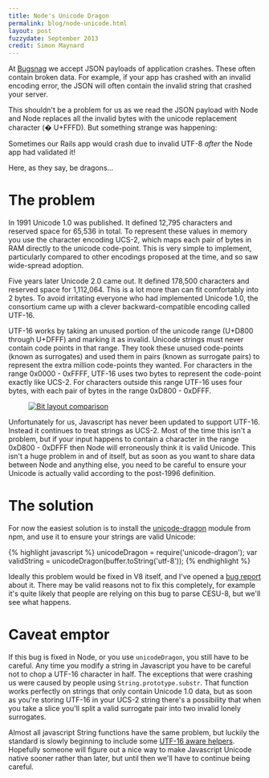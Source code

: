 ```yaml
---
title: Node's Unicode Dragon
permalink: blog/node-unicode.html
layout: post
fuzzydate: September 2013
credit: Simon Maynard
---
```


At [Bugsnag](https://bugsnag.com/) we accept JSON payloads of application
crashes. These often contain broken data. For example, if your app has crashed
with an invalid encoding error, the JSON will often contain the invalid string
that crashed your server.

This shouldn't be a problem for us as we read the JSON payload with Node and
Node replaces all the invalid bytes with the unicode replacement character (�
U+FFFD). But something strange was happening:

Sometimes our Rails app would crash due to invalid UTF-8 *after* the Node app
had validated it!

Here, as they say, be dragons...

The problem
===========

In 1991 Unicode 1.0 was published. It defined 12,795 characters and reserved
space for 65,536 in total. To represent these values in memory you use the
character encoding UCS-2, which maps each pair of bytes in RAM directly to the
unicode code-point. This is very simple to implement, particularly compared to
other encodings proposed at the time, and so saw wide-spread adoption.

Five years later Unicode 2.0 came out. It defined 178,500 characters and
reserved space for 1,112,064. This is a lot more than can fit comfortably into
2 bytes. To avoid irritating everyone who had implemented Unicode 1.0, the
consortium came up with a clever backward-compatible encoding called UTF-16.

UTF-16 works by taking an unused portion of the unicode range (U+D800 through
U+DFFF) and marking it as invalid. Unicode strings must never contain code
points in that range. They took these unused code-points (known as surrogates)
and used them in pairs (known as surrogate pairs) to represent the extra
million code-points they wanted. For characters in the range 0x0000 - 0xFFFF,
UTF-16 uses two bytes to represent the code-point exactly like UCS-2. For
characters outside this range UTF-16 uses four bytes, with each pair of bytes
in the range 0xD800 - 0xDFFF.

<figure class="image">
  <a href="../images/unicode.png" title="Bit layout comparison"><img src="../images/unicode.png" alt="Bit layout comparison"/></a>
</figure>

Unfortunately for us, Javascript has never been updated to support UTF-16.
Instead it continues to treat strings as UCS-2. Most of the time this isn't a
problem, but if your input happens to contain a character in the range 0xD800 -
0xDFFF then Node will erroneously think it is valid Unicode. This isn't a huge
problem in and of itself, but as soon as you want to share data between Node
and anything else, you need to be careful to ensure your Unicode is actually
valid according to the post-1996 definition.

The solution
============

For now the easiest solution is to install the
[unicode-dragon](https://npmjs.org/package/unicode-dragon) module from npm, and
use it to ensure your strings are valid Unicode:

{% highlight javascript %}
unicodeDragon = require('unicode-dragon');
var validString = unicodeDragon(buffer.toString('utf-8'));
{% endhighlight %}

Ideally this problem would be fixed in V8 itself, and I've opened a [bug
report](https://code.google.com/p/v8/issues/detail?id=2875) about it. There may
be valid reasons not to fix this completely, for example it's quite likely that
people are relying on this bug to parse CESU-8, but we'll see what happens.

Caveat emptor
=============

If this bug is fixed in Node, or you use `unicodeDragon`, you still have to be
careful. Any time you modify a string in Javascript you have to be careful not
to chop a UTF-16 character in half. The exceptions that were crashing us were
caused by people using `String.prototype.substr`. That function works perfectly
on strings that only contain Unicode 1.0 data, but as soon as you're storing
UTF-16 in your UCS-2 string there's a possibility that when you take a slice
you'll split a valid surrogate pair into two invalid lonely surrogates.

Almost all javascript String functions have the same problem, but luckily the
standard is slowly beginning to include some [UTF-16 aware
helpers](https://gist.github.com/slevithan/2290602). Hopefully someone will
figure out a nice way to make Javascript Unicode native sooner rather than
later, but until then we'll have to continue being careful.
